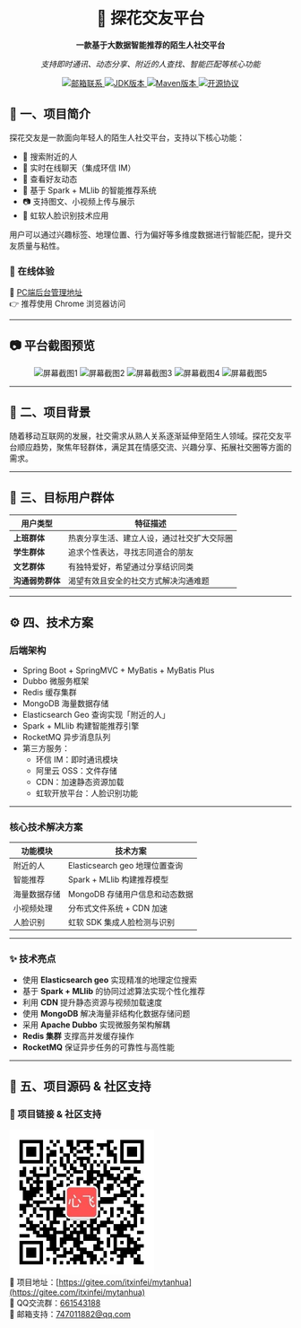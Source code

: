 <div align="center">
  <h1>🌸 探花交友平台</h1>
  <strong>一款基于大数据智能推荐的陌生人社交平台</strong>

  <em>支持即时通讯、动态分享、附近的人查找、智能匹配等核心功能</em>
</div>

<p align="center">
  <a href="http://mail.qq.com/cgi-bin/qm_share?t=qm_mailme&email=f0hLSE9OTkdHTT8ODlEcEBI">
    <img alt="邮箱联系" src="https://img.shields.io/badge/mail-747011882@qq.com-red">
  </a> 

  <a href="#">
    <img alt="JDK版本" src="https://img.shields.io/badge/JDK-1.8%2B-brightgreen">
  </a> 
  <a href="#">
    <img alt="Maven版本" src="https://img.shields.io/badge/maven-3.6.3%2B-yellowgreen">
  </a>
  <a href="#">
    <img alt="开源协议" src="https://img.shields.io/badge/license-Apache-green">
  </a> 
</p>


## 🧩 一、项目简介

探花交友是一款面向年轻人的陌生人社交平台，支持以下核心功能：

- 📍 搜索附近的人  
- 💬 实时在线聊天（集成环信 IM）  
- 📰 查看好友动态  
- 🤖 基于 Spark + MLlib 的智能推荐系统  
- 📷 支持图文、小视频上传与展示  
- 📸 虹软人脸识别技术应用  

用户可以通过兴趣标签、地理位置、行为偏好等多维度数据进行智能匹配，提升交友质量与粘性。


### 🔗 在线体验  
🔗 [PC端后台管理地址](https://tanhua-admin.itheima.net/#/login)  
👉 推荐使用 Chrome 浏览器访问


---

## 📷 平台截图预览

<div align="center">

![屏幕截图1](https://broadscope-dialogue-new.oss-cn-beijing.aliyuncs.com/output/20250516/810edfcbc3a5382a02eb264b72834b1b.png?Expires=1778924223&OSSAccessKeyId=LTAI5tL97mBYzVcjkG1cUyin&Signature=io42D%2ForOXIAWmPSoGVYN%2BySGAk%3D)
![屏幕截图2](https://broadscope-dialogue-new.oss-cn-beijing.aliyuncs.com/output/20250516/8cac6dff264e496a0372fbd3d448a954.png?Expires=1778924224&OSSAccessKeyId=LTAI5tL97mBYzVcjkG1cUyin&Signature=J9oCy8G7qAP7M%2Bb617K3jlvXcpI%3D)
![屏幕截图3](https://broadscope-dialogue-new.oss-cn-beijing.aliyuncs.com/output/20250516/2d62c85e34bc30e873d0449565c73102.png?Expires=1778924224&OSSAccessKeyId=LTAI5tL97mBYzVcjkG1cUyin&Signature=sRt%2FH6dUf5GG75bpv39ebkce2q8%3D)
![屏幕截图4](https://broadscope-dialogue-new.oss-cn-beijing.aliyuncs.com/output/20250516/52977066b68b611f018ca183d9e82c93.png?Expires=1778924224&OSSAccessKeyId=LTAI5tL97mBYzVcjkG1cUyin&Signature=1rE0oNVYD4K4A%2B1FxjVlG6M7%2Fho%3D)
![屏幕截图5](https://broadscope-dialogue-new.oss-cn-beijing.aliyuncs.com/output/20250516/bac9dc6d5b85949d8c7df0663d1dc55a.png?Expires=1778924224&OSSAccessKeyId=LTAI5tL97mBYzVcjkG1cUyin&Signature=Ow8bcWVXWyIZz6fi4ef6LWN8jro%3D)

</div>

---

## 🎯 二、项目背景

随着移动互联网的发展，社交需求从熟人关系逐渐延伸至陌生人领域。探花交友平台顺应趋势，聚焦年轻群体，满足其在情感交流、兴趣分享、拓展社交圈等方面的需求。

---

## 👥 三、目标用户群体

| 用户类型 | 特征描述 |
|----------|-----------|
| **上班群体** | 热衷分享生活、建立人设，通过社交扩大交际圈 |
| **学生群体** | 追求个性表达，寻找志同道合的朋友 |
| **文艺群体** | 有独特爱好，希望通过分享结识同类 |
| **沟通弱势群体** | 渴望有效且安全的社交方式解决沟通难题 |

---

## ⚙️ 四、技术方案

### 后端架构
- Spring Boot + SpringMVC + MyBatis + MyBatis Plus
- Dubbo 微服务框架
- Redis 缓存集群
- MongoDB 海量数据存储
- Elasticsearch Geo 查询实现「附近的人」
- Spark + MLlib 构建智能推荐引擎
- RocketMQ 异步消息队列
- 第三方服务：
  - 环信 IM：即时通讯模块
  - 阿里云 OSS：文件存储
  - CDN：加速静态资源加载
  - 虹软开放平台：人脸识别功能

---

### 核心技术解决方案

| 功能模块 | 技术方案 |
|----------|-----------|
| 附近的人 | Elasticsearch geo 地理位置查询 |
| 智能推荐 | Spark + MLlib 构建推荐模型 |
| 海量数据存储 | MongoDB 存储用户信息和动态数据 |
| 小视频处理 | 分布式文件系统 + CDN 加速 |
| 人脸识别 | 虹软 SDK 集成人脸检测与识别 |

---

### ✨ 技术亮点

- 使用 **Elasticsearch geo** 实现精准的地理定位搜索  
- 基于 **Spark + MLlib** 的协同过滤算法实现个性化推荐  
- 利用 **CDN** 提升静态资源与视频加载速度  
- 使用 **MongoDB** 解决海量非结构化数据存储问题  
- 采用 **Apache Dubbo** 实现微服务架构解耦  
- **Redis 集群** 支撑高并发缓存操作  
- **RocketMQ** 保证异步任务的可靠性与高性能  

---

## 📁 五、项目源码 & 社区支持

### 🔗 项目链接 & 社区支持  
![微信公众号二维码](docs/心飞为你飞.jpg)  
🚀 项目地址：[https://gitee.com/itxinfei/mytanhua](https://gitee.com/itxinfei/mytanhua)  
👥 QQ交流群：[661543188](https://qm.qq.com/cgi-bin/qm/qr?k=gNgch-wCkfUu-QbI7DZSudrax2BN7vY0&jump_from=webapi&authKey=QHSRnxQvu+h5S3AXGn/DSHrVPiFQAYEk6bSlCE1lS276SFjQAUagV4FG7bHf0OSM)  
📧 邮箱支持：[747011882@qq.com](http://mail.qq.com/cgi-bin/qm_share?t=qm_mailme&email=f0hLSE9OTkdHTT8ODlEcEBI)  
